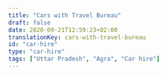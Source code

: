 ```yaml
---
title: "Cars with Travel Bureau"
draft: false
date: 2020-09-21T12:59:23+02:00
translationKey: cars-with-travel-bureau
id: "car-hire"
type: "car-hire"
tags: ["Uttar Pradesh", "Agra", "Car hire"]  
---
```

